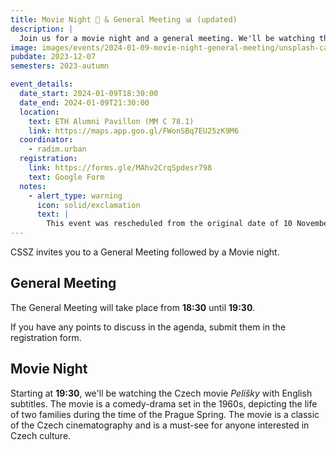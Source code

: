 ```yaml
---
title: Movie Night 🎥 & General Meeting 📊 (updated)
description: |
  Join us for a movie night and a general meeting. We'll be watching the Czech movie "Pelíšky" with English subtitles.
image: images/events/2024-01-09-movie-night-general-meeting/unsplash-camera.jpg
pubdate: 2023-12-07
semesters: 2023-autumn

event_details:
  date_start: 2024-01-09T18:30:00
  date_end: 2024-01-09T21:30:00
  location:
    text: ETH Alumni Pavillon (MM C 78.1)
    link: https://maps.app.goo.gl/FWonSBq7EU25zK9M6
  coordinator:
    - radim.urban
  registration:
    link: https://forms.gle/MAhv2CrqSpdesr798
    text: Google Form
  notes:
    - alert_type: warning
      icon: solid/exclamation
      text: |
        This event was rescheduled from the original date of 10 November.
---
```


CSSZ invites you to a General Meeting followed by a Movie night.

## General Meeting

The General Meeting will take place from **18:30** until **19:30**.

If you have any points to discuss in the agenda, submit them in the registration form.

## Movie Night

Starting at **19:30**, we'll be watching the Czech movie _Pelíšky_ with English subtitles. The movie is a comedy-drama set in the 1960s, depicting the life of two families during the time of the Prague Spring. The movie is a classic of the Czech cinematography and is a must-see for anyone interested in Czech culture.

